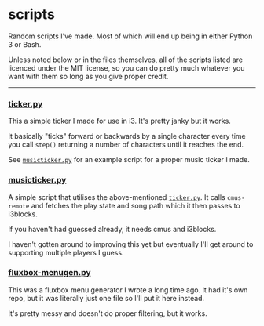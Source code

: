 # scripts
Random scripts I've made. Most of which will end up being in either Python 3 or Bash.

Unless noted below or in the files themselves, all of the scripts listed are licenced under the MIT license, so you can do pretty much whatever you want with them so long as you give proper credit.

-----

### [ticker.py](ticker.py)

This a simple ticker I made for use in i3. It's pretty janky but it works.

It basically "ticks" forward or backwards by a single character every time you call `step()` returning a number of characters until it reaches the end.

See [`musicticker.py`](#musictickerpy) for an example script for a proper music ticker I made.

### [musicticker.py](musicticker.py)

A simple script that utilises the above-mentioned [`ticker.py`](#tickerpy). It calls `cmus-remote` and fetches the play state and song path which it then passes to i3blocks.

If you haven't had guessed already, it needs cmus and i3blocks.

I haven't gotten around to improving this yet but eventually I'll get around to supporting multiple players I guess.

### [fluxbox-menugen.py](fluxbox-menugen.py)

This was a fluxbox menu generator I wrote a long time ago. It had it's own repo, but it was literally just one file so I'll put it here instead.

It's pretty messy and doesn't do proper filtering, but it works.

